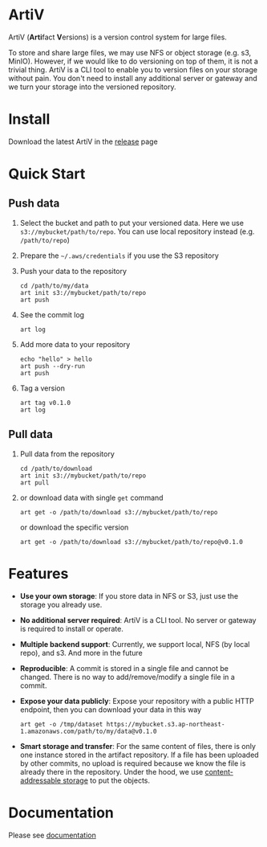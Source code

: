 # ArtiV

ArtiV (**Arti**fact **V**ersions) is a version control system for large files. 

To store and share large files, we may use NFS or object storage (e.g. s3, MinIO). However, if we would like to do versioning on top of them, it is not a trivial thing. ArtiV is a CLI tool to enable you to version files on your storage without pain. You don't need to install any additional server or gateway and we turn your storage into the versioned repository.

# Install
Download the latest ArtiV in the [release](https://github.com/InfuseAI/ArtiV/releases) page

# Quick Start

## Push data
1. Select the bucket and path to put your versioned data. Here we use `s3://mybucket/path/to/repo`. You can use local repository instead (e.g. `/path/to/repo`)
1. Prepare the `~/.aws/credentials` if you use the S3 repository
1. Push your data to the repository
   ```
   cd /path/to/my/data
   art init s3://mybucket/path/to/repo
   art push
   ```

1. See the commit log
   ```
   art log
   ```

1. Add more data to your repository

   ```
   echo "hello" > hello
   art push --dry-run
   art push
   ```

1. Tag a version
   ```
   art tag v0.1.0
   art log
   ```


## Pull data
1. Pull data from the repository
   ```
   cd /path/to/download
   art init s3://mybucket/path/to/repo
   art pull
   ```

1. or download data with single `get` command
    ```
    art get -o /path/to/download s3://mybucket/path/to/repo    
    ```
    or download the specific version
    ```
    art get -o /path/to/download s3://mybucket/path/to/repo@v0.1.0
    ```

# Features

- **Use your own storage**: If you store data in NFS or S3, just use the storage you already use.
- **No additional server required**: ArtiV is a CLI tool. No server or gateway is required to install or operate.
- **Multiple backend support**: Currently, we support local, NFS (by local repo), and s3. And more in the future

- **Reproducible**: A commit is stored in a single file and cannot be changed. There is no way to add/remove/modify a single file in a commit.
- **Expose your data publicly**: Expose your repository with a public HTTP endpoint, then you can download your data in this way
  ```
  art get -o /tmp/dataset https://mybucket.s3.ap-northeast-1.amazonaws.com/path/to/my/data@v0.1.0
  ```
- **Smart storage and transfer**: For the same content of files, there is only one instance stored in the artifact repository. If a file has been uploaded by other commits, no upload is required because we know the file is already there in the repository. Under the hood, we use [content-addressable storage](https://en.wikipedia.org/wiki/Content-addressable_storage) to put the objects.

# Documentation
Please see [documentation](docs/index.md)



